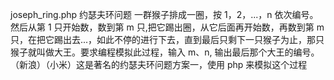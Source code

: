 joseph_ring.php   约瑟夫环问题
一群猴子排成一圈，按 1，2，...，n 依次编号。然后从第 1 只开始数，数到第 m 只,把它踢出圈，从它后面再开始数，再数到第 m 只，在把它踢出去...，如此不停的进行下去，直到最后只剩下一只猴子为止，那只猴子就叫做大王。要求编程模拟此过程，输入 m、n, 输出最后那个大王的编号。（新浪）（小米）这是著名的约瑟夫环问题方案一，使用 php 来模拟这个过程
